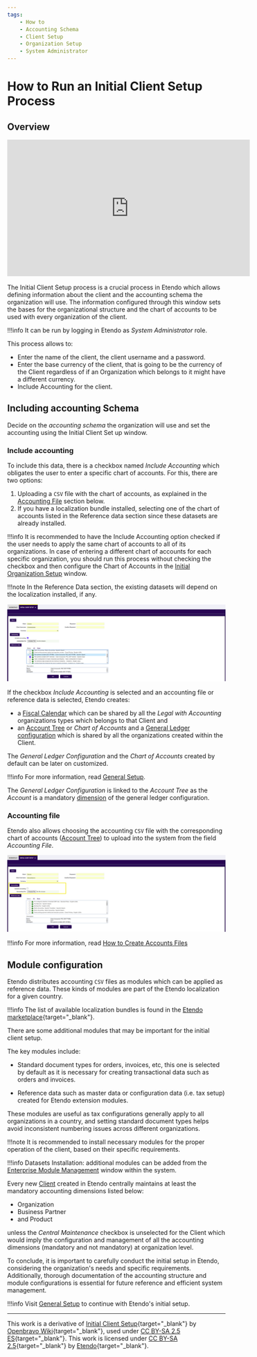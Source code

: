 ```yaml
---
tags:
    - How to
    - Accounting Schema
    - Client Setup
    - Organization Setup
    - System Administrator
---
```


#  How to Run an Initial Client Setup Process

## Overview

<iframe width="560" height="315" src="https://www.youtube.com/embed/yGzPXU3nxpk?si=akTrp1_j8RAafSWx" title="YouTube video player" frameborder="0" allow="accelerometer; autoplay; clipboard-write; encrypted-media; gyroscope; picture-in-picture; web-share" referrerpolicy="strict-origin-when-cross-origin" allowfullscreen></iframe>

The Initial Client Setup process is a crucial process in Etendo which allows defining information about the client and the accounting schema the organization will use. The information configured through this window sets the bases for the organizational structure and the chart of accounts to be used with every organization of the client. 

!!!info
    It can be run by logging in Etendo as *System Administrator* role.

This process allows to:

- Enter the name of the client, the client username and a password.
- Enter the base currency of the client, that is going to be the currency of the Client regardless of if an Organization which belongs to it might have a different currency.
- Include Accounting for the client.

## Including accounting Schema

Decide on the *accounting schema* the organization will use and set the accounting using the Initial Client Set up window.

### Include accounting

To include this data, there is a checkbox named *Include Accounting* which obligates the user to enter a specific chart of accounts. For this, there are two options:

1. Uploading a `CSV` file with the chart of accounts, as explained in the [Accounting File](#accounting-file) section below.
2. If you have a localization bundle installed, selecting one of the chart of accounts listed in the Reference data section since these datasets are already installed.

!!!info
    It is recommended to have the Include Accounting option checked if the user needs to apply the same chart of accounts to all of its organizations.
    In case of entering a different chart of accounts for each specific organization, you should run this process without checking the checkbox and then configure the Chart of Accounts in the [Initial Organization Setup](../../../user-guide/etendo-classic/basic-features/general-setup/enterprise-model.md#initial-organization-setup) window.

!!!note
    In the Reference Data section, the existing datasets will depend on the localization installed, if any. 

![](../../../assets/developer-guide/etendo-classic/how-to-guides/How_to_run_an_initial_client_setup_process-1.png)

If the checkbox *Include Accounting* is selected and an accounting file or reference data is selected, Etendo creates:

  - a [Fiscal Calendar](../../../user-guide/etendo-classic/basic-features/financial-management/accounting/setup.md#fiscal-calendar) which can be shared by all the *Legal with Accounting* organizations types which belongs to that Client and 
  - an [Account Tree](../../../user-guide/etendo-classic/basic-features/financial-management/accounting/setup.md#account-tree) or *Chart of Accounts* and a [General Ledger configuration](../../../user-guide/etendo-classic/basic-features/financial-management/accounting/setup.md#glconfig) which is shared by all the organizations created within the Client.

The *General Ledger Configuration* and the *Chart of Accounts* created by default can be later on customized. 

!!!info
    For more information, read [General Setup](../../../user-guide/etendo-classic/basic-features/general-setup/getting-started.md). 


The *General Ledger Configuration* is linked to the *Account Tree* as the *Account* is a mandatory [dimension](../../../user-guide/etendo-classic/basic-features/financial-management/accounting/setup.md#dimension) of the general ledger configuration.

### Accounting file 

Etendo also allows choosing the accounting `CSV` file with the corresponding chart of accounts ([Account Tree](../../../user-guide/etendo-classic//basic-features/financial-management/accounting/setup.md#account-tree)) to upload into the system from the field *Accounting File*. 

![](../../../assets/developer-guide/etendo-classic/how-to-guides/How_to_run_an_initial_client_setup_process-2.png)

!!!info
    For more information, read [How to Create Accounts Files](how-to-create-accounts-files.md) 

## Module configuration

Etendo distributes accounting `CSV` files as modules which can be applied as reference data. These kinds of modules are part of the Etendo localization for a given country.

!!!info
    The list of available localization bundles is found in the [Etendo marketplace](https://marketplace.etendo.cloud/#/){target="\_blank"}.

There are some additional modules that may be important for the initial client setup.

The key modules include:

- Standard document types for orders, invoices, etc, this one is selected by default as it is necessary for creating transactional data such as orders and invoices.

- Reference data such as master data or configuration data (i.e. tax setup) created for Etendo extension modules.

These modules are useful as tax configurations generally apply to all organizations in a country, and setting standard document types helps avoid inconsistent numbering issues across different organizations.

!!!note
    It is recommended to install necessary modules for the proper operation of the client, based on their specific requirements.


!!!info
    Datasets Installation: additional modules can be added from the [Enterprise Module Management](../../../user-guide/etendo-classic/basic-features/general-setup/enterprise-model.md#enterprise-module-management) window within the system.


Every new [Client](../../../user-guide/etendo-classic/basic-features/general-setup/client.md) created in Etendo centrally maintains at least the mandatory accounting dimensions listed below:

- Organization
- Business Partner
- and Product

unless the *Central Maintenance* checkbox is unselected for the Client which would imply the configuration and management of all the accounting dimensions (mandatory and not mandatory) at organization level.

To conclude, it is important to carefully conduct the initial setup in Etendo, considering the organization's needs and specific requirements. Additionally, thorough documentation of the accounting structure and module configurations is essential for future reference and efficient system management.

!!!info
    Visit [General Setup](../../../user-guide/etendo-classic/basic-features/general-setup/getting-started.md) to continue with Etendo's initial setup.

---

This work is a derivative of [Initial Client Setup](https://wiki.openbravo.com/wiki/Initial_Client_Setup){target="\_blank"} by [Openbravo Wiki](http://wiki.openbravo.com/wiki/Welcome_to_Openbravo){target="\_blank"}, used under [CC BY-SA 2.5 ES](https://creativecommons.org/licenses/by-sa/2.5/es/){target="\_blank"}. This work is licensed under [CC BY-SA 2.5](https://creativecommons.org/licenses/by-sa/2.5/){target="\_blank"} by [Etendo](https://etendo.software){target="\_blank"}.